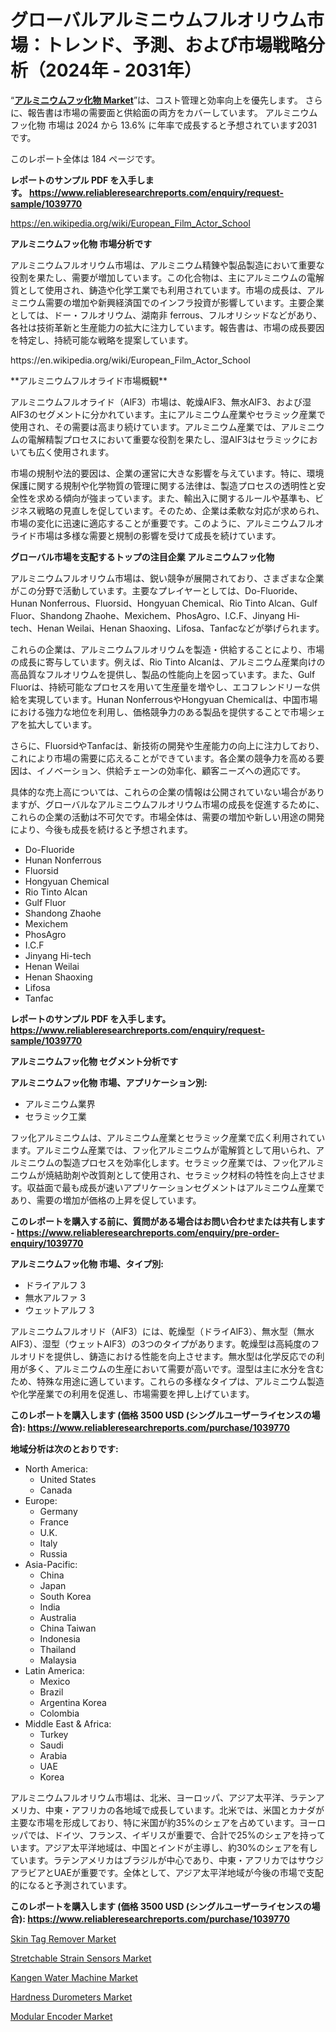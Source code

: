 <p><h1>グローバルアルミニウムフルオリウム市場：トレンド、予測、および市場戦略分析（2024年 - 2031年）</h1></p><p>&ldquo;<strong><a href="https://www.reliableresearchreports.com/aluminium-fluoride-r1039770">アルミニウムフッ化物 Market</a></strong>&rdquo;は、コスト管理と効率向上を優先します。 さらに、報告書は市場の需要面と供給面の両方をカバーしています。 アルミニウムフッ化物 市場は 2024 から 13.6% に年率で成長すると予想されています2031 です。</p>
<p>このレポート全体は 184 ページです。</p>
<p><strong>レポートのサンプル PDF を入手します。&nbsp;<a href="https://www.reliableresearchreports.com/enquiry/request-sample/1039770">https://www.reliableresearchreports.com/enquiry/request-sample/1039770</a></strong></p>
<p><a href="https://en.wikipedia.org/wiki/European_Film_Actor_School">https://en.wikipedia.org/wiki/European_Film_Actor_School</a></p>
<p><strong>アルミニウムフッ化物 市場分析です</strong></p>
<p><p>アルミニウムフルオリウム市場は、アルミニウム精錬や製品製造において重要な役割を果たし、需要が増加しています。この化合物は、主にアルミニウムの電解質として使用され、鋳造や化学工業でも利用されています。市場の成長は、アルミニウム需要の増加や新興経済国でのインフラ投資が影響しています。主要企業としては、ドー・フルオリウム、湖南非 ferrous、フルオリシッドなどがあり、各社は技術革新と生産能力の拡大に注力しています。報告書は、市場の成長要因を特定し、持続可能な戦略を提案しています。</p></p>
<p>https://en.wikipedia.org/wiki/European_Film_Actor_School</p>
<p><p>**アルミニウムフルオライド市場概観**</p><p>アルミニウムフルオライド（AlF3）市場は、乾燥AlF3、無水AlF3、および湿AlF3のセグメントに分かれています。主にアルミニウム産業やセラミック産業で使用され、その需要は高まり続けています。アルミニウム産業では、アルミニウムの電解精製プロセスにおいて重要な役割を果たし、湿AlF3はセラミックにおいても広く使用されます。</p><p>市場の規制や法的要因は、企業の運営に大きな影響を与えています。特に、環境保護に関する規制や化学物質の管理に関する法律は、製造プロセスの透明性と安全性を求める傾向が強まっています。また、輸出入に関するルールや基準も、ビジネス戦略の見直しを促しています。そのため、企業は柔軟な対応が求められ、市場の変化に迅速に適応することが重要です。このように、アルミニウムフルオライド市場は多様な需要と規制の影響を受けて成長を続けています。</p></p>
<p><strong>グローバル市場を支配するトップの注目企業 アルミニウムフッ化物</strong></p>
<p><p>アルミニウムフルオリウム市場は、鋭い競争が展開されており、さまざまな企業がこの分野で活動しています。主要なプレイヤーとしては、Do-Fluoride、Hunan Nonferrous、Fluorsid、Hongyuan Chemical、Rio Tinto Alcan、Gulf Fluor、Shandong Zhaohe、Mexichem、PhosAgro、I.C.F、Jinyang Hi-tech、Henan Weilai、Henan Shaoxing、Lifosa、Tanfacなどが挙げられます。</p><p>これらの企業は、アルミニウムフルオリウムを製造・供給することにより、市場の成長に寄与しています。例えば、Rio Tinto Alcanは、アルミニウム産業向けの高品質なフルオリウムを提供し、製品の性能向上を図っています。また、Gulf Fluorは、持続可能なプロセスを用いて生産量を増やし、エコフレンドリーな供給を実現しています。Hunan NonferrousやHongyuan Chemicalは、中国市場における強力な地位を利用し、価格競争力のある製品を提供することで市場シェアを拡大しています。</p><p>さらに、FluorsidやTanfacは、新技術の開発や生産能力の向上に注力しており、これにより市場の需要に応えることができています。各企業の競争力を高める要因は、イノベーション、供給チェーンの効率化、顧客ニーズへの適応です。</p><p>具体的な売上高については、これらの企業の情報は公開されていない場合がありますが、グローバルなアルミニウムフルオリウム市場の成長を促進するために、これらの企業の活動は不可欠です。市場全体は、需要の増加や新しい用途の開発により、今後も成長を続けると予想されます。</p></p>
<p><ul><li>Do-Fluoride</li><li>Hunan Nonferrous</li><li>Fluorsid</li><li>Hongyuan Chemical</li><li>Rio Tinto Alcan</li><li>Gulf Fluor</li><li>Shandong Zhaohe</li><li>Mexichem</li><li>PhosAgro</li><li>I.C.F</li><li>Jinyang Hi-tech</li><li>Henan Weilai</li><li>Henan Shaoxing</li><li>Lifosa</li><li>Tanfac</li></ul></p>
<p><strong>レポートのサンプル PDF を入手します。 <a href="https://www.reliableresearchreports.com/enquiry/request-sample/1039770">https://www.reliableresearchreports.com/enquiry/request-sample/1039770</a></strong></p>
<p><strong>アルミニウムフッ化物 セグメント分析です</strong></p>
<p><strong>アルミニウムフッ化物 市場、アプリケーション別:</strong></p>
<p><ul><li>アルミニウム業界</li><li>セラミック工業</li></ul></p>
<p><p>フッ化アルミニウムは、アルミニウム産業とセラミック産業で広く利用されています。アルミニウム産業では、フッ化アルミニウムが電解質として用いられ、アルミニウムの製造プロセスを効率化します。セラミック産業では、フッ化アルミニウムが焼結助剤や改質剤として使用され、セラミック材料の特性を向上させます。収益面で最も成長が速いアプリケーションセグメントはアルミニウム産業であり、需要の増加が価格の上昇を促しています。</p></p>
<p><strong>このレポートを購入する前に、質問がある場合はお問い合わせまたは共有します - <a href="https://www.reliableresearchreports.com/enquiry/pre-order-enquiry/1039770">https://www.reliableresearchreports.com/enquiry/pre-order-enquiry/1039770</a></strong></p>
<p><strong>アルミニウムフッ化物 市場、タイプ別:</strong></p>
<p><ul><li>ドライアルフ 3</li><li>無水アルファ 3</li><li>ウェットアルフ 3</li></ul></p>
<p><p>アルミニウムフルオリド（AlF3）には、乾燥型（ドライAlF3）、無水型（無水AlF3）、湿型（ウェットAlF3）の3つのタイプがあります。乾燥型は高純度のフルオリドを提供し、鋳造における性能を向上させます。無水型は化学反応での利用が多く、アルミニウムの生産において需要が高いです。湿型は主に水分を含むため、特殊な用途に適しています。これらの多様なタイプは、アルミニウム製造や化学産業での利用を促進し、市場需要を押し上げています。</p></p>
<p><strong>このレポートを購入します (価格 3500 USD (シングルユーザーライセンスの場合): <a href="https://www.reliableresearchreports.com/purchase/1039770">https://www.reliableresearchreports.com/purchase/1039770</a></strong></p>
<p><strong>地域分析は次のとおりです:</strong></p>
<p><ul>
    <li>
        North America:
        <ul>
            <li>United States</li>
            <li>Canada</li>
        </ul>
    </li>
    <li>
        Europe:
        <ul>
            <li>Germany</li>
            <li>France</li>
            <li>U.K.</li>
            <li>Italy</li>
            <li>Russia</li>
        </ul>
    </li>
    <li>
        Asia-Pacific:
        <ul>
            <li>China</li>
            <li>Japan</li>
            <li>South Korea</li>
            <li>India</li>
            <li>Australia</li>
            <li>China Taiwan</li>
            <li>Indonesia</li>
            <li>Thailand</li>
            <li>Malaysia</li>
        </ul>
    </li>
    <li>
        Latin America:
        <ul>
            <li>Mexico</li>
            <li>Brazil</li>
            <li>Argentina Korea</li>
            <li>Colombia</li>
        </ul>
    </li>
    <li>
        Middle East & Africa:
        <ul>
            <li>Turkey</li>
            <li>Saudi</li>
            <li>Arabia</li>
            <li>UAE</li>
            <li>Korea</li>
        </ul>
    </li>
    </ul></p>
<p><p>アルミニウムフルオリウム市場は、北米、ヨーロッパ、アジア太平洋、ラテンアメリカ、中東・アフリカの各地域で成長しています。北米では、米国とカナダが主要な市場を形成しており、特に米国が約35%のシェアを占めています。ヨーロッパでは、ドイツ、フランス、イギリスが重要で、合計で25%のシェアを持っています。アジア太平洋地域は、中国とインドが主導し、約30%のシェアを有しています。ラテンアメリカはブラジルが中心であり、中東・アフリカではサウジアラビアとUAEが重要です。全体として、アジア太平洋地域が今後の市場で支配的になると予測されています。</p></p>
<p><strong>このレポートを購入します (価格 3500 USD (シングルユーザーライセンスの場合): <a href="https://www.reliableresearchreports.com/purchase/1039770">https://www.reliableresearchreports.com/purchase/1039770</a></strong></p>
<p><p><a href="https://www.linkedin.com/pulse/skin-tag-remover-market-size-segmentation-trends-growth-analysis-jmp4f?trackingId=2UIqnT1SQDufFr0P494Xig%3D%3D">Skin Tag Remover Market</a></p><p><a href="https://github.com/NorbertYates/Market-Research-Report-List-6/blob/main/stretchable-strain-sensors-market.md">Stretchable Strain Sensors Market</a></p><p><a href="https://www.linkedin.com/pulse/kangen-water-machine-market-global-trends-forecast-2024-2031-hjkkf?trackingId=WwlD1HFzQOaSOIJack26hQ%3D%3D">Kangen Water Machine Market</a></p><p><a href="https://issuu.com/reportprime-2/docs/hardness-durometers-market-size-203_5eabd3bf588f9a">Hardness Durometers Market</a></p><p><a href="https://github.com/prosalinda88/Market-Research-Report-List-6/blob/main/modular-encoder-market.md">Modular Encoder Market</a></p></p>